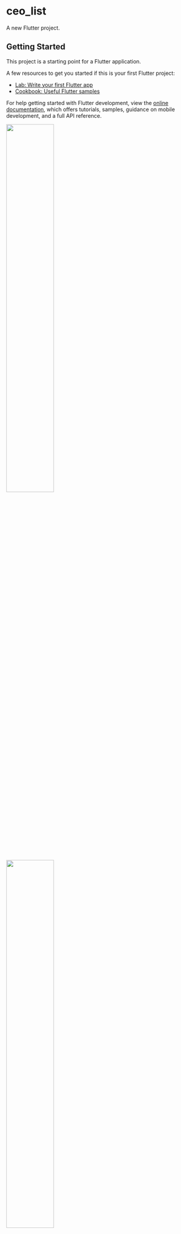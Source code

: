 # ceo_list

A new Flutter project.

## Getting Started

This project is a starting point for a Flutter application.

A few resources to get you started if this is your first Flutter project:

- [Lab: Write your first Flutter app](https://docs.flutter.dev/get-started/codelab)
- [Cookbook: Useful Flutter samples](https://docs.flutter.dev/cookbook)

For help getting started with Flutter development, view the
[online documentation](https://docs.flutter.dev/), which offers tutorials,
samples, guidance on mobile development, and a full API reference.

<p>
<img src="https://user-images.githubusercontent.com/113762162/216618334-f70c0941-30cf-4c03-84cf-2245196c2e58.png" width="50%">
<img src="https://user-images.githubusercontent.com/113762162/216618341-c61c7b16-bd4e-4aa1-a216-603d4d7795c4.png" width="50%">
</p>


